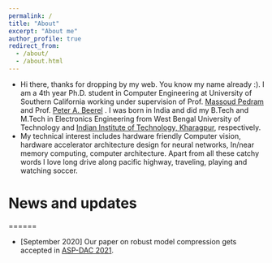 ```yaml
---
permalink: /
title: "About"
excerpt: "About me"
author_profile: true
redirect_from: 
  - /about/
  - /about.html
---
```

* Hi there, thanks for dropping by my web. You know my name already :). I am a 4th year Ph.D. student in Computer Engineering at University of Southern California working under supervision of Prof. [Massoud Pedram](http://www.mpedram.com/) and Prof.  [Peter A. Beerel](https://hal.usc.edu/) . I was born in India and did my B.Tech and M.Tech in Electronics Engineering from West Bengal University of Technology and [Indian Institute of Technology, Kharagpur](http://iitkgp.ac.in/),  respectively. 
* My technical interest includes hardware friendly Computer vision, hardware accelerator architecture design for neural networks, In/near memory computing, computer  architecture. Apart from all these catchy words I love long drive along pacific highway, traveling, playing and watching soccer. 

# News and updates
======
* [September 2020] Our paper on robust model compression gets accepted in [ASP-DAC 2021](http://www.aspdac.com/aspdac2021/).
